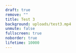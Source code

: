 ```yaml
---
draft: true
remove: ""
title: Test 3
background: uploads/test3.mp4
unmute: false
fullscreen: true
noborder: true
lifetime: 10000
---
```

